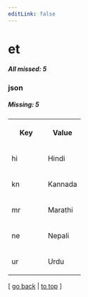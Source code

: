 ```yaml
---
editLink: false
---
```


# et

##### All missed: 5


### json

##### Missing: 5

<table width="100%">
<tr><th width="50%">

Key

</th><th width="50%">

Value

</th></tr>
<tr><td width="50%">

hi

</td><td width="50%">

Hindi

</td></tr>
<tr><td width="50%">

kn

</td><td width="50%">

Kannada

</td></tr>
<tr><td width="50%">

mr

</td><td width="50%">

Marathi

</td></tr>
<tr><td width="50%">

ne

</td><td width="50%">

Nepali

</td></tr>
<tr><td width="50%">

ur

</td><td width="50%">

Urdu

</td></tr>
</table>

[ [go back](../status.md) | [to top](#) ]

